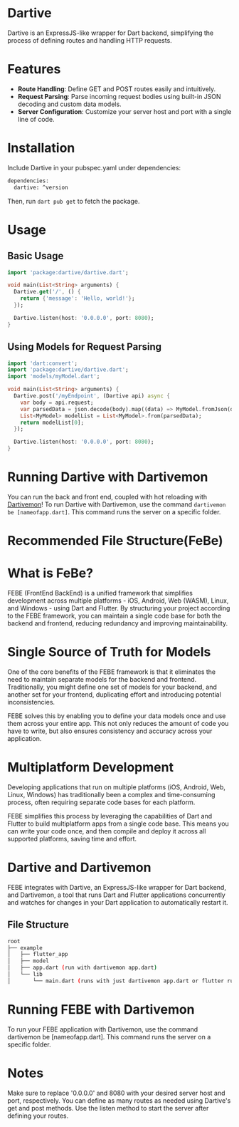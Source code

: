 # Dartive
Dartive is an ExpressJS-like wrapper for Dart backend, simplifying the process of defining routes and handling HTTP requests.

# Features
* **Route Handling**: Define GET and POST routes easily and intuitively.
* **Request Parsing**: Parse incoming request bodies using built-in JSON decoding and custom data models.
* **Server Configuration**: Customize your server host and port with a single line of code.


# Installation
Include Dartive in your pubspec.yaml under dependencies:
```bash
dependencies:
  dartive: ^version

```
Then, run `dart pub get` to fetch the package.

# Usage
## Basic Usage
```dart
import 'package:dartive/dartive.dart';

void main(List<String> arguments) {
  Dartive.get('/', () {
    return {'message': 'Hello, world!'};
  });

  Dartive.listen(host: '0.0.0.0', port: 8080);
}
```
## Using Models for Request Parsing
```dart
import 'dart:convert';
import 'package:dartive/dartive.dart';
import 'models/myModel.dart';

void main(List<String> arguments) {
  Dartive.post('/myEndpoint', (Dartive api) async {
    var body = api.request;
    var parsedData = json.decode(body).map((data) => MyModel.fromJson(data)).toList();
    List<MyModel> modelList = List<MyModel>.from(parsedData);
    return modelList[0];
  });

  Dartive.listen(host: '0.0.0.0', port: 8080);
}
```

# Running Dartive with Dartivemon
You can run the back and front end, coupled with hot reloading with [Dartivemon](https://pub.dev/packages/dartivemon)!
To run Dartive with Dartivemon, use the command `dartivemon be [nameofapp.dart]`. This command runs the server on a specific folder.


# Recommended File Structure(FeBe)

# What is FeBe?
FEBE (FrontEnd BackEnd) is a unified framework that simplifies development across multiple platforms - iOS, Android, Web (WASM), Linux, and Windows - using Dart and Flutter. By structuring your project according to the FEBE framework, you can maintain a single code base for both the backend and frontend, reducing redundancy and improving maintainability.


# Single Source of Truth for Models
One of the core benefits of the FEBE framework is that it eliminates the need to maintain separate models for the backend and frontend. Traditionally, you might define one set of models for your backend, and another set for your frontend, duplicating effort and introducing potential inconsistencies.

FEBE solves this by enabling you to define your data models once and use them across your entire app. This not only reduces the amount of code you have to write, but also ensures consistency and accuracy across your application.
# Multiplatform Development
Developing applications that run on multiple platforms (iOS, Android, Web, Linux, Windows) has traditionally been a complex and time-consuming process, often requiring separate code bases for each platform.

FEBE simplifies this process by leveraging the capabilities of Dart and Flutter to build multiplatform apps from a single code base. This means you can write your code once, and then compile and deploy it across all supported platforms, saving time and effort.
# Dartive and Dartivemon
FEBE integrates with Dartive, an ExpressJS-like wrapper for Dart backend, and Dartivemon, a tool that runs Dart and Flutter applications concurrently and watches for changes in your Dart application to automatically restart it.
## File Structure
```bash
root
├── example
│   ├── flutter_app
│   ├── model
│   ├── app.dart (run with dartivemon app.dart)
│   └── lib
│       └── main.dart (runs with just dartivemon app.dart or flutter run)
```
# Running FEBE with Dartivemon
To run your FEBE application with Dartivemon, use the command dartivemon be [nameofapp.dart]. This command runs the server on a specific folder.
# Notes
Make sure to replace '0.0.0.0' and 8080 with your desired server host and port, respectively.
You can define as many routes as needed using Dartive's get and post methods.
Use the listen method to start the server after defining your routes.
